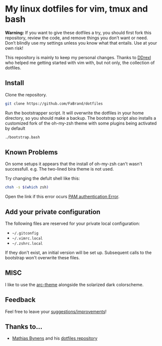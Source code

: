 # My linux dotfiles for vim, tmux and bash

**Warning:** If you want to give these dotfiles a try, you should first fork
this repository, review the code, and remove things you don’t want or need.
Don’t blindly use my settings unless you know what that entails. Use at your
own risk!

This repository is mainly to keep my personal changes.
Thanks to [DDrexl](https://github.com/ddrexl) who helped me getting started with vim
with, but not only, the collection of dotfiles.

## Install

Clone the repository.
```bash
git clone https://github.com/FaBrand/dotfiles
```

Run the bootstrapper script. It will overwrite the dotfiles in your home
directory, so you should make a backup.
The bootstrap script also installs a customized fork of the oh-my-zsh theme with some plugins being activated by default
```bash
./bootstrap.bash
```
## Known Problems

On some setups it appears that the install of oh-my-zsh can't wasn't successfull.
e.g. The two-lined bira theme is not used.

Try changing the defult shell like this:
```bash
chsh -s $(which zsh)
```
Open the link if this error ocurs [PAM authentication Error](https://www.google.de/search?q=ubuntu+chsh+pam+authentication+failure).


## Add your private configuration

The following files are reserved for your private local configuration:
 - `~/.gitconfig`
 - `~/.vimrc.local`
 - `~/.zshrc.local`

If they don't exist, an initial version will be set up.
Subsequent calls to the bootstrap won't overwrite these files.

## MISC
I like to use the [arc-theme](https://github.com/horst3180/arc-theme) alongside the solarized dark colorscheme.

## Feedback

Feel free to leave your [suggestions/improvements](https://github.com/FaBrand/dotfiles/issues)!

## Thanks to…

* [Mathias Bynens](https://mathiasbynens.be/) and his [dotfiles repository](https://github.com/mathiasbynens/dotfiles)
